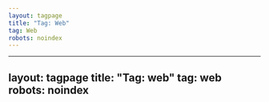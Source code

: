 ```yaml
---
layout: tagpage
title: "Tag: Web"
tag: Web
robots: noindex
---
```

---
layout: tagpage
title: "Tag: web"
tag: web
robots: noindex
---

